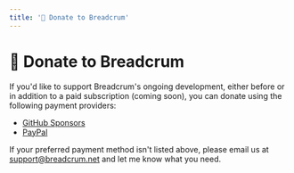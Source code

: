 ```yaml
---
title: '💸 Donate to Breadcrum'
---
```


# 💸 Donate to Breadcrum

If you'd like to support Breadcrum's ongoing development, either before or in addition to a paid subscription (coming soon), you can donate using the following payment providers:

- [GitHub Sponsors](https://github.com/sponsors/bcomnes?frequency=one-time&sponsor=bcomnes)
- [PayPal](https://paypal.me/bretcomnes)

If your preferred payment method isn't listed above, please email us at [support@breadcrum.net](mailto:support@breadcrum.net) and let me know what you need.
